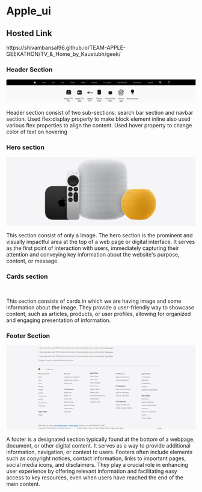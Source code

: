 # Apple_ui
<h2>Hosted Link</h2>
https://shivambansal96.github.io/TEAM-APPLE-GEEKATHON/TV_&_Home_by_Kaustubh/geek/

<h3>Header Section</h3>

<img src="./ss/navbar.png">

Header section consist of two sub-sections: search bar section and navbar section. Used flex:display property to make block element inline also used various flex properties to align the content.
Used hover property to change color of text on hovering

<h3>Hero section</h3>

<img src="./ss/hero.png">

This section consist of only a Image. The hero section is the prominent and visually impactful area at the top of a web page or digital interface. It serves as the first point of interaction with users, immediately capturing their attention and conveying key information about the website's purpose, content, or message.

 <h3>Cards section</h3>

 <img scr="./ss/card.png">
 
This section consists of cards in which we are having image and some information about the image. They provide a user-friendly way to showcase content, such as articles, products, or user profiles, allowing for organized and engaging presentation of information.
 
 
 
 <h3> Footer Section</h3>
 
<img src="./ss/footer.png">

A footer is a designated section typically found at the bottom of a webpage, document, or other digital content. It serves as a way to provide additional information, navigation, or context to users. Footers often include elements such as copyright notices, contact information, links to important pages, social media icons, and disclaimers. They play a crucial role in enhancing user experience by offering relevant information and facilitating easy access to key resources, even when users have reached the end of the main content.

